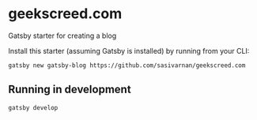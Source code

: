 # geekscreed.com

Gatsby starter for creating a blog

Install this starter (assuming Gatsby is installed) by running from your CLI:

`gatsby new gatsby-blog https://github.com/sasivarnan/geekscreed.com`

## Running in development
`gatsby develop`
